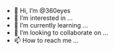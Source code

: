 - 👋 Hi, I’m @360eyes
- 👀 I’m interested in ...
- 🌱 I’m currently learning ...
- 💞️ I’m looking to collaborate on ...
- 📫 How to reach me ...

<!---
360eyes/360eyes is a ✨ special ✨ repository because its `README.md` (this file) appears on your GitHub profile.
You can click the Preview link to take a look at your changes.
--->
